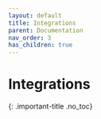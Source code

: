 ```yaml
---
layout: default
title: Integrations
parent: Documentation
nav_order: 3
has_children: true
---
```


# Integrations
{: .important-title .no_toc}
